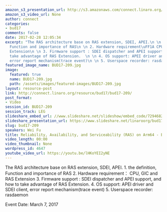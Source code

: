 ```yaml
---
amazon_s3_presentation_url: http://s3.amazonaws.com/connect.linaro.org/bud17/Presentations/BUD17-209%20-Reliability%2C%20Availability%2C%20and%20Serviceability%28RAS%29%20on%20Arm64.pdf
amazon_s3_video_url: None
author: connect
categories:
- bud17
comments: false
date: 2017-02-28 12:05:34
excerpt: "The RAS architecture base on RAS extension, SDEI, APEI.\n \n 1. the definition,
  Function and importance of RAS\n \n 2. Hardware requirement\uFF1A CPU, GIC and RAS
  Extension\n \n 3. Firmware support : SDEI dispatcher and APEI support, and how to
  take advantage of RAS Extension.  \n \n 4. OS support: APEI driver and SDEI client,
  error report mechanism(trace event)\n \n 5. Userspace recorder: rasdaemon"
featured_image_name: BUD17-209.jpg
image:
  featured: true
  name: BUD17-209.jpg
  path: /assets/images/featured-images/BUD17-209.jpg
layout: resource-post
link: http://connect.linaro.org/resource/bud17/bud17-209/
post_format:
- Video
session_id: BUD17-209
session_track: LEG
slideshare_embed_url: //www.slideshare.net/slideshow/embed_code/72946821
slideshare_presentation_url: https://www.slideshare.net/linaroorg/bud17209-reliability-availability-and-serviceability-ras-on-arm64
slug: bud17-209
speakers: Wei Fu
title: Reliability, Availability, and Serviceability (RAS) on Arm64 - BUD17-209
video_length: 00:00
video_thumbnail: None
wordpress_id: 4647
youtube_video_url: https://youtu.be/lHKoYEI2yNE
---
```


The RAS architecture base on RAS extension, SDEI, APEI. 1. the definition, Function and importance of RAS 2. Hardware requirement： CPU, GIC and RAS Extension 3. Firmware support : SDEI dispatcher and APEI support, and how to take advantage of RAS Extension. 4. OS support: APEI driver and SDEI client, error report mechanism(trace event) 5. Userspace recorder: rasdaemon

Event Date: March 7, 2017
